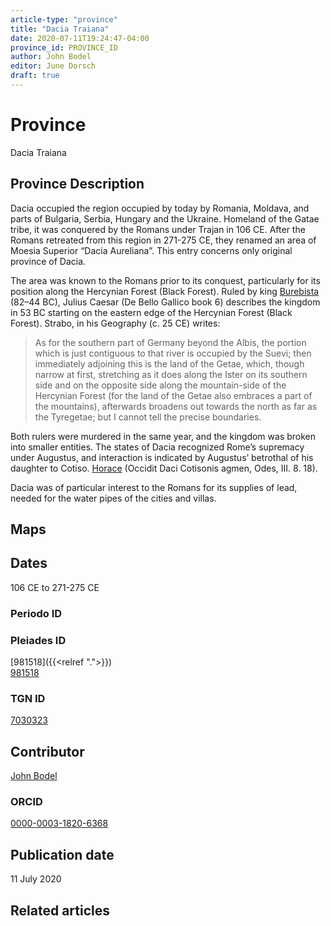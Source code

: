 ```yaml
---
article-type: "province"
title: "Dacia Traiana"
date: 2020-07-11T19:24:47-04:00
province_id: PROVINCE_ID
author: John Bodel
editor: June Dorsch
draft: true
---
```


# Province

Dacia Traiana

## Province Description

Dacia occupied the region occupied by today by Romania, Moldava, and parts of Bulgaria, Serbia, Hungary and the Ukraine. Homeland of the Gatae tribe, it was conquered by the Romans under Trajan in 106 CE. After the Romans retreated from this region in 271-275 CE, they renamed an area of Moesia Superior “Dacia Aureliana”. This entry concerns only original province of Dacia.

The area was known to the Romans prior to its conquest, particularly for its position along the Hercynian Forest (Black Forest).
Ruled by king [Burebista](https://en.wikipedia.org/wiki/Burebista) (82–44 BC), Julius Caesar (De Bello Gallico book 6) describes the kingdom in 53 BC starting on the eastern edge of the Hercynian Forest (Black Forest). Strabo, in his Geography (c. 25 CE) writes:

> As for the southern part of Germany beyond the Albis, the portion which is just contiguous to that river is occupied by the Suevi; then immediately adjoining this is the land of the Getae, which, though narrow at first, stretching as it does along the Ister on its southern side and on the opposite side along the mountain-side of the Hercynian Forest (for the land of the Getae also embraces a part of the mountains), afterwards broadens out towards the north as far as the Tyregetae; but I cannot tell the precise boundaries.

Both rulers were murdered in the same year, and the kingdom was broken into smaller entities. The states of Dacia recognized Rome’s supremacy under Augustus, and interaction is indicated by Augustus’ betrothal of his daughter to Cotiso. [Horace](https://en.wikipedia.org/wiki/Horace) (Occidit Daci Cotisonis agmen, Odes, III. 8. 18).

Dacia was of particular interest to the Romans for its supplies of lead, needed for the water pipes of the cities and villas.

## Maps

<!--
{{< figure src="IMG_URL" alt="ALT_TEXT" title="CAPTION" >}}
-->

## Dates

106 CE to 271-275 CE

### Periodo ID

<!-- [PERIODO_ID](https://pleiades.stoa.org/places/PLEIADES_ID) -->

### Pleiades ID

[981518]({{<relref ".">}}) \
[981518](https://pleiades.stoa.org/places/981518)

### TGN ID

[7030323](http://vocab.getty.edu/page/tgn/7030323)

## Contributor

[John Bodel](https://www.brown.edu/academics/history/people/john-bodel)

### ORCID

[0000-0003-1820-6368](https://orcid.org/0000-0003-1820-6368)

## Publication date

11 July 2020

## Related articles

<!-- Links to other related articles. Leave blank for now -->
